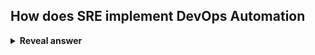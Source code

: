## How does SRE implement DevOps Automation
<details>
<summary><b>Reveal answer</b></summary>
A durable focus on engineering work (50%+), rest on-call handling support + dealing with incdient.<br><br>Use engineering skills to eliminate&nbsp;<b>toil</b>&nbsp;<br>Toil, stuff that is:<br>- Manual<br>- Repetitive<br>- Automatable<br>- Tactical<br>- Devoid of enduring value<br>- Linearly scalable<br><br>
</details>
